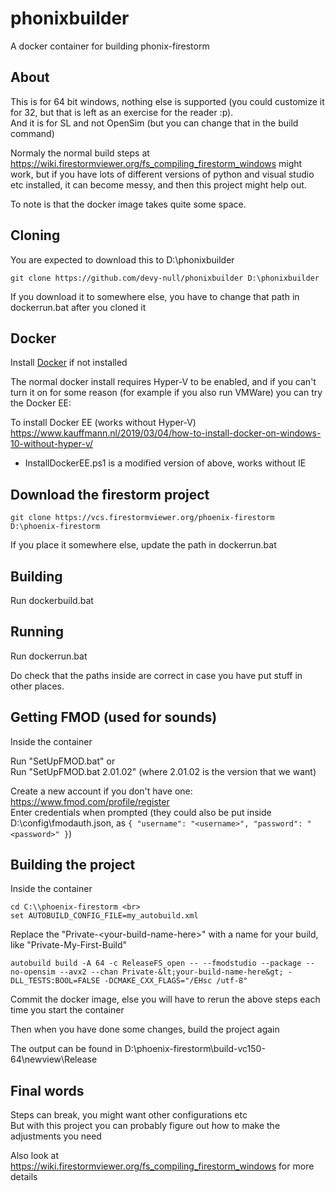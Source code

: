 # phonixbuilder
A docker container for building phonix-firestorm

## About

This is for 64 bit windows, nothing else is supported (you could customize it for 32, but that is left as an exercise for the reader :p). <br>
And it is for SL and not OpenSim (but you can change that in the build command)

Normaly the normal build steps at https://wiki.firestormviewer.org/fs_compiling_firestorm_windows might work, but if you have lots of different versions of python and visual studio etc installed, it can become messy, and then this project might help out.

To note is that the docker image takes quite some space.

## Cloning
You are expected to download this to D:\phonixbuilder
```
git clone https://github.com/devy-null/phonixbuilder D:\phonixbuilder
```

If you download it to somewhere else, you have to change that path in dockerrun.bat after you cloned it

## Docker

Install [Docker](https://www.docker.com/products/docker-desktop) if not installed

The normal docker install requires Hyper-V to be enabled, and if you can't turn it on for some reason (for example if you also run VMWare) you can try the Docker EE:

To install Docker EE (works without Hyper-V)
https://www.kauffmann.nl/2019/03/04/how-to-install-docker-on-windows-10-without-hyper-v/
* InstallDockerEE.ps1 is a modified version of above, works without IE

## Download the firestorm project

```
git clone https://vcs.firestormviewer.org/phoenix-firestorm D:\phoenix-firestorm
```

If you place it somewhere else, update the path in dockerrun.bat

## Building

Run dockerbuild.bat

## Running

Run dockerrun.bat

Do check that the paths inside are correct in case you have put stuff in other places.

## Getting FMOD (used for sounds)

Inside the container

Run "SetUpFMOD.bat" or <br>
Run "SetUpFMOD.bat 2.01.02" (where 2.01.02 is the version that we want)

Create a new account if you don't have one: https://www.fmod.com/profile/register <br>
Enter credentials when prompted (they could also be put inside D:\config\fmodauth.json, as `{ "username": "<username>", "password": "<password>" }`)

## Building the project

Inside the container

```
cd C:\\phoenix-firestorm <br>
set AUTOBUILD_CONFIG_FILE=my_autobuild.xml
```

Replace the "Private-&lt;your-build-name-here&gt;" with a name for your build, like "Private-My-First-Build"

```
autobuild build -A 64 -c ReleaseFS_open -- --fmodstudio --package --no-opensim --avx2 --chan Private-&lt;your-build-name-here&gt; -DLL_TESTS:BOOL=FALSE -DCMAKE_CXX_FLAGS="/EHsc /utf-8"
```

Commit the docker image, else you will have to rerun the above steps each time you start the container

Then when you have done some changes, build the project again

The output can be found in D:\phoenix-firestorm\build-vc150-64\newview\Release

## Final words

Steps can break, you might want other configurations etc <br>
But with this project you can probably figure out how to make the adjustments you need

Also look at https://wiki.firestormviewer.org/fs_compiling_firestorm_windows for more details

